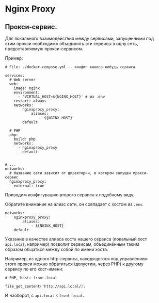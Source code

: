 Nginx Proxy
==========
Прокси-сервис.
--------------

Для локального взаимодействия между сервисами, запущенными под этим прокси необходимо объединить эти сервисы в одну сеть, предоставляемую прокси-сервисом.

Пример:
```
# File: ./docker-compose.yml -- конфиг какого-нибудь сервиса

services:
  # Web server
  web:
    image: nginx
    environment:
      - 'VIRTUAL_HOST=${NGINX_HOST}' # из .env
    restart: always
    networks:
        nginxproxy_proxy:
            aliases:
                - ${NGINX_HOST}
        default

  # PHP
  php:
    build: php
    networks:
      - nginxproxy_proxy
      - default


# ...
networks:
  # Название сети зависит от директории, в котором запущен прокси-сервис
  nginxproxy_proxy:
    external: true
```
Приводим конфигурацию второго сервиса к подобному виду.

Обратите внимание на алиас сети, он совпадает с хостом из `.env`:
```
networks:
    nginxproxy_proxy:
        aliases:
            - ${NGINX_HOST}
    default
```
Указание в качестве алиаса хоста нашего сервиса (локальный хост `api.local`, например)
позволит сервисам, объединённым таким образом общаться между собой по имени хоста.

Например, из одного http-сервиса, находящегося под управлением этого прокси
можно обратиться (допустим, через PHP) к другому сервису по его хост-имени:
```
# PHP, host: front.local

file_get_content('http://api.local/);
```
И наоборот, с `api.local` к `front.local`.